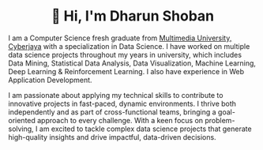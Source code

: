 <h1 align= "center"> 👋 Hi, I'm Dharun Shoban </h1>

I am a Computer Science fresh graduate from [Multimedia University, Cyberjaya](https://www.mmu.edu.my/) with a specialization in Data Science. I have worked on multiple data science projects throughout my years in university, which includes Data Mining, Statistical Data Analysis, Data Visualization, Machine Learning, Deep Learning & Reinforcement Learning. I also have experience in Web Application Development. 

I am passionate about applying my technical skills to contribute to innovative projects in fast-paced, dynamic environments. I thrive both independently and as part of cross-functional teams, bringing a goal-oriented approach to every challenge. With a keen focus on problem-solving, I am excited to tackle complex data science projects that generate high-quality insights and drive impactful, data-driven decisions.

<!---
dharunshoban30/dharunshoban30 is a ✨ special ✨ repository because its `README.md` (this file) appears on your GitHub profile.
You can click the Preview link to take a look at your changes.
--->
